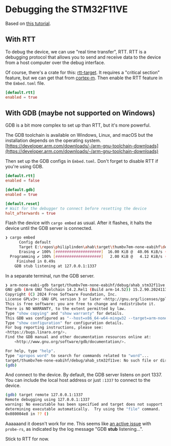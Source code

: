 # Debugging the STM32F11VE

Based on [this tutorial](https://youtu.be/TOAynddiu5M).

## With RTT

To debug the device, we can use "real time transfer", RTT. RTT is a debugging
protocol that allows you to send and receive data to the device from a host
computer over the debug interface.

Of course, there's a crate for this:
[rtt-target](https://crates.io/crates/rtt-target).
It requires a "critical section" feature, but we can get that from
[cortex-m](https://crates.io/crates/cortex-m). Then enable the RTT feature in
the `Embed.toml` file.

```toml
[default.rtt]
enabled = true
```

## With GDB (maybe not supported on Windows)

GDB is a bit more complex to set up than RTT, but it's more powerful.

The GDB toolchain is available on Windows, Linux, and macOS but the installation
depends on the operating system.
[https://developer.arm.com/downloads/-/arm-gnu-toolchain-downloads](https://developer.arm.com/downloads/-/arm-gnu-toolchain-downloads)

Then set up the GDB configs in `Embed.toml`. Don't forget to disable RTT if
you're using GDB.

```toml
[default.rtt]
enabled = false

[default.gdb]
enabled = true

[default.reset]
# Wait for the debugger to connect before resetting the device
halt_afterwards = true
```

Flash the device with `cargo embed` as usual. After it flashes, it halts the
device until the GDB server is connected.

```sh
❯ cargo embed
      Config default
      Target E:\repos\philiplinden\ahab\target\thumbv7em-none-eabihf\debug\ahab_stm32f11ve
      Erasing ✔ 100% [####################]  16.00 KiB @  40.06 KiB/s (took 0s)
  Programming ✔ 100% [####################]   2.00 KiB @   4.12 KiB/s (took 0s)
     Finished in 0.49s
    GDB stub listening at 127.0.0.1:1337
```
In a separate terminal, run the GDB server.

```sh
❯ arm-none-eabi-gdb target/thumbv7em-none-eabihf/debug/ahab_stm32f11ve
GNU gdb (Arm GNU Toolchain 14.2.Rel1 (Build arm-14.52)) 15.2.90.20241130-git
Copyright (C) 2024 Free Software Foundation, Inc.
License GPLv3+: GNU GPL version 3 or later <http://gnu.org/licenses/gpl.html>
This is free software: you are free to change and redistribute it.
There is NO WARRANTY, to the extent permitted by law.
Type "show copying" and "show warranty" for details.
This GDB was configured as "--host=x86_64-w64-mingw32 --target=arm-none-eabi".
Type "show configuration" for configuration details.
For bug reporting instructions, please see:
<https://bugs.linaro.org/>.
Find the GDB manual and other documentation resources online at:
    <http://www.gnu.org/software/gdb/documentation/>.

For help, type "help".
Type "apropos word" to search for commands related to "word"...
target/thumbv7em-none-eabihf/debug/ahab_stm32f11ve: No such file or directory.
(gdb)
```
And connect to the device. By default, the GDB server listens on port 1337. You
can include the local host address or just `:1337` to connect to the device.

```sh
(gdb) target remote 127.0.0.1:1337
Remote debugging using 127.0.0.1:1337
warning: No executable has been specified and target does not support
determining executable automatically.  Try using the "file" command.
0x080004e8 in ?? ()
```

Aaaaaand it doesn't work for me. This seems like
[an active issue](https://github.com/probe-rs/probe-rs/issues/1057) with
`probe-rs`, as indicated by the log message "GDB **stub** listening...".

Stick to RTT for now.
